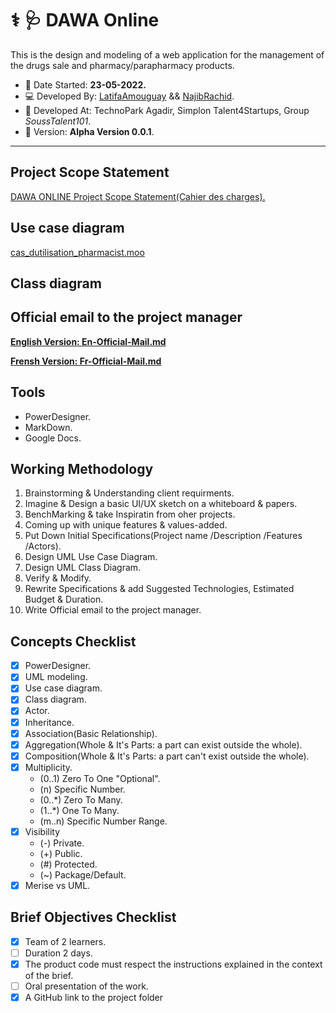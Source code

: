 # ⚕ :stethoscope:	DAWA Online
This is the design and modeling of a web application for the management of the drugs sale and pharmacy/parapharmacy products.

 - :date: Date Started: **23-05-2022.** 
 - :computer: Developed By: [LatifaAmouguay](https://github.com/LATIFADEV) && [NajibRachid](https://github.com/n4j1Br4ch1D).
 - :office: Developed At: TechnoPark Agadir, Simplon Talent4Startups, Group *SoussTalent101*.
 - :pushpin: Version: **Alpha Version 0.0.1**.

---

## Project Scope Statement


[DAWA ONLINE Project Scope Statement(Cahier des charges).](https://docs.google.com/document/d/178EekYXop8qBlup-9tgHHsHsoBnMRFVh21kGySCk4hU/edit?usp=sharing)

## Use case diagram

[cas_dutilisation_pharmacist.moo](/brief3-uml/cas_dutilisation_pharmacist.moo)

## Class diagram


## Official email to the project manager  

[**English Version: En-Official-Mail.md**](/brief3-uml/En-Official-Mail.md) 

[**Frensh Version: Fr-Official-Mail.md**](/brief3-uml/Fr-Official-Mail.md) 

## Tools

- PowerDesigner.
- MarkDown.
- Google Docs.

## Working Methodology
  
1. Brainstorming & Understanding client requirments.
2. Imagine & Design a basic UI/UX sketch on a whiteboard & papers.
3. BenchMarking & take Inspiratin from oher projects.
4. Coming up with unique features & values-added.
5. Put Down Initial Specifications(Project name /Description /Features /Actors).
6. Design UML Use Case Diagram.
7. Design UML Class Diagram.
8. Verify & Modify.
9. Rewrite Specifications & add Suggested Technologies, Estimated Budget & Duration.
10. Write Official email to the project manager.
  
## Concepts Checklist

- [X] PowerDesigner.
- [X] UML modeling.
- [X] Use case diagram.
- [X] Class diagram.
- [X] Actor.
- [X] Inheritance. 
- [X] Association(Basic Relationship).
- [X] Aggregation(Whole & It's Parts: a part can exist outside the whole).
- [X] Composition(Whole & It's Parts: a part can't exist outside the whole).
- [X] Multiplicity.
     - (0..1) Zero To One "Optional".
     - (n) Specific Number.
     - (0..*) Zero To Many.
     - (1..*) One To Many.
     - (m..n) Specific Number Range.
- [X] Visibility
     - (-) Private.
     - (+) Public.
     - (#) Protected.
     - (~) Package/Default.
- [X] Merise vs UML.

## Brief Objectives Checklist

- [X] Team of 2 learners.
- [ ] Duration 2 days.
- [X] The product code must respect the instructions explained in the context of the brief.
- [ ] Oral presentation of the work.
- [X] A GitHub link to the project folder
